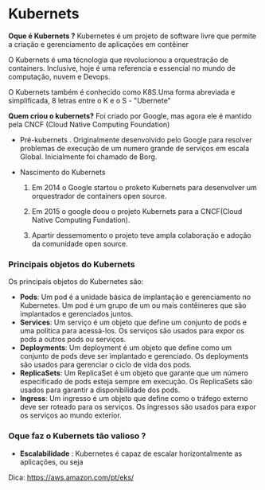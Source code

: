 # Kubernets

**Oque é Kubernets ?**
Kubernetes é um projeto de software livre que permite a criação e gerenciamento de aplicações em contêiner

O Kubernets é uma técnologia que revolucionou a orquestração de containers. Inclusive, hoje é uma referencia e essencial no mundo de computação, nuvem e Devops.

O Kubernets também é conhecido como K8S.Uma forma abreviada e simplificada, 8 letras entre o K e o S - "Ubernete"

**Quem criou o kubernets?**
Foi criado por Google, mas agora ele é mantido pela CNCF (Cloud Native Computing Foundation)

- Pré-kubernets
    . Originalmente desenvolvido pelo Google para resolver problemas de execução de um numero grande de serviços em escala Global. Inicialmente foi chamado de Borg.

- Nascimento do Kubernets
    1. Em 2014 o Google startou o proketo Kubernets para desenvolver um orquestrador de containers open source.

    2. Em 2015 o google doou o projeto Kubernets para a CNCF(Cloud Native Computing Fundation).

    3. Apartir dessemomento o projeto teve ampla colaboração e adoção da comunidade open source. 

### Principais objetos do Kubernets

Os principais objetos do Kubernetes são:

-  **Pods**: Um pod é a unidade básica de implantação e gerenciamento no Kubernetes. Um pod é um grupo de um ou mais contêineres que são implantados e gerenciados juntos.
-  **Services**: Um serviço é um objeto que define um conjunto de pods e uma política para acessá-los. Os serviços são usados para expor os pods a outros pods ou serviços.
-  **Deployments**: Um deployment é um objeto que define como um conjunto de pods deve ser implantado e gerenciado. Os deployments são usados para gerenciar o ciclo de vida dos pods.
-  **ReplicaSets**: Um ReplicaSet é um objeto que garante que um número especificado de pods esteja sempre em execução. Os ReplicaSets são usados para garantir a disponibilidade dos pods.
-  **Ingress**: Um ingresso é um objeto que define como o tráfego externo deve ser roteado para os serviços. Os ingressos são usados para expor os serviços ao mundo exterior.



### Oque faz o Kubernets tão valioso ?
- **Escalabilidade** : Kubernetes é capaz de escalar horizontalmente as aplicações, ou seja


Dica: https://aws.amazon.com/pt/eks/